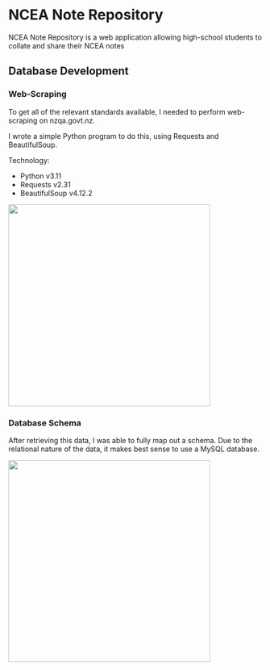 # NCEA Note Repository
NCEA Note Repository is a web application allowing high-school students to collate and share their NCEA notes

## Database Development
### Web-Scraping
To get all of the relevant standards available, I needed to perform web-scraping on nzqa.govt.nz. 

I wrote a simple Python program to do this, using Requests and BeautifulSoup.

Technology:
- Python v3.11
- Requests v2.31
- BeautifulSoup v4.12.2

<img src="https://github.com/Lucaseng/NCEANoteRepository/assets/26078574/aa51e751-bf55-4f5a-9b79-98922451c9d3" height="400">


### Database Schema
After retrieving this data, I was able to fully map out a schema. Due to the relational nature of the data, it makes best sense to use a MySQL database.

<img src="https://github.com/Lucaseng/NCEANoteRepository/assets/26078574/29be4568-750f-43d9-8232-ef694180aceb" height="400">

